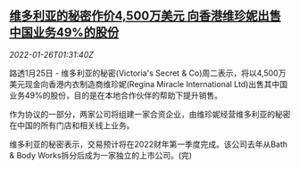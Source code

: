 <!--1643162463000-->
[维多利亚的秘密作价4,500万美元 向香港维珍妮出售中国业务49%的股份](https://cn.reuters.com/article/victoriassecret-regina-0125-tues-idCNKBS2K003D)
------

<div><i>2022-01-26T01:31:40Z</i></div><p>路透1月25日 - 维多利亚的秘密(Victoria's Secret &amp; Co)周二表示，将以4,500万美元现金向香港内衣制造商维珍妮(Regina Miracle International Ltd)出售其中国业务49%的股份，目的是在本地合作伙伴的帮助下提升销售。</p><p>作为协议的一部分，两家公司将组建一家合资企业，由维珍妮经营维多利亚的秘密在中国的所有门店和相关线上业务。</p><p>维多利亚的秘密表示，交易预计将在2022财年第一季度完成。该公司去年从Bath &amp; Body Works拆分后成为一家独立的上市公司。(完)</p>
